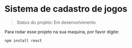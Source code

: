 <h1>Sistema de cadastro de jogos </h1>

> Status do projeto: Em desenvolvimento

Para rodar esse projeto na sua maquina, por favor digite:

```
npm install react
```
